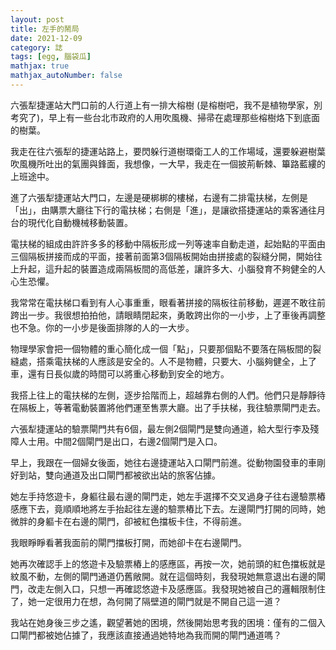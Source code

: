 ```yaml
---
layout: post
title: 左手的鬧局
date: 2021-12-09
category: 誌
tags: [egg, 腦袋瓜]
mathjax: true
mathjax_autoNumber: false
---
```


六張犁捷運站大門口前的人行道上有一排大榕樹 (是榕樹吧，我不是植物學家，別考究了)，早上有一些台北市政府的人用吹風機、掃帚在處理那些榕樹烙下到底面的樹葉。

<!--more-->

我走在往六張犁的捷運站路上，要閃躲行道樹環衛工人的工作場域，還要躲避樹葉吹風機所吐出的氣團與鋒面，我想像，一大早，我走在一個披荊斬棘、篳路藍縷的上班途中。

進了六張犁捷運站大門口，左邊是硬梆梆的樓梯，右邊有二排電扶梯，左側是「出」，由購票大廳往下行的電扶梯；右側是「進」，是讓欲搭捷運站的乘客通往月台的現代化自動機械移動裝置。

電扶梯的組成由許許多多的移動中隔板形成一列等速率自動走道，起始點的平面由三個隔板拼接而成的平面，接著前面第3個隔板開始由拼接處的裂縫分開，開始往上升起，這升起的裝置造成兩隔板間的高低差，讓許多大、小腦發育不夠健全的人心生恐懼。

我常常在電扶梯口看到有人心事重重，眼看著拼接的隔板往前移動，遲遲不敢往前跨出一步。我很想拍拍他，請眼睛閉起來，勇敢跨出你的一小步，上了車後再調整也不急。你的一小步是後面排隊的人的一大步。

物理學家會把一個物體的重心簡化成一個「點」，只要那個點不要落在隔板間的裂縫處，搭乘電扶梯的人應該是安全的。人不是物體，只要大、小腦夠健全，上了車，還有日長似歲的時間可以將重心移動到安全的地方。

我搭上往上的電扶梯的左側，逐步拾階而上，超越靠右側的人們。他們只是靜靜待在隔板上，等著電動裝置將他們運至售票大廳。出了手扶梯，我往驗票閘門走去。

六張犁捷運站的驗票閘門共有6個，最左側2個閘門是雙向通道，給大型行李及殘障人士用。中間2個閘門是出口，右邊2個閘門是入口。

早上，我跟在一個婦女後面，她往右邊捷運站入口閘門前進。從動物園發車的車剛好到站，雙向通道及出口閘門都被欲出站的旅客佔據。

她左手持悠遊卡，身軀往最右邊的閘門走，她左手選擇不交叉過身子往右邊驗票樁感應下去，竟順順地將左手抬起往左邊的驗票樁比下去。左邊閘門打開的同時，她微胖的身軀卡在右邊的閘門，卻被紅色擋板卡住，不得前進。

我眼睜睜看著我面前的閘門擋板打開，而她卻卡在右邊閘門。

她再次確認手上的悠遊卡及驗票樁上的感應區，再按一次，她前頭的紅色擋板就是紋風不動，左側的閘門通道仍舊敞開。就在這個時刻，我發現她無意退出右邊的閘門，改走左側入口，只想一再確認悠遊卡及感應區。我發現她被自己的邏輯限制住了，她一定很用力在想，為何開了隔壁道的閘門就是不開自己這一道？

我站在她身後三步之遙，觀望著她的困境，然後開始思考我的困境：僅有的二個入口閘門都被她佔據了，我應該直接通過她特地為我而開的閘門通道嗎？
